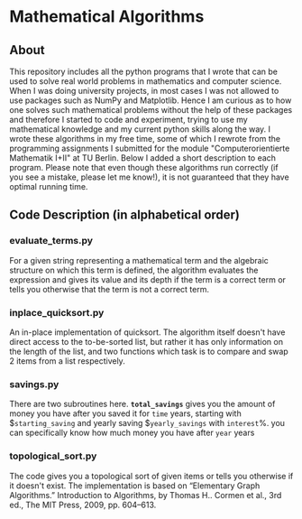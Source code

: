 # Mathematical Algorithms

## About
This repository includes all the python programs that I wrote that can be used to solve real world problems in mathematics and computer science. When I was doing university projects, in most cases I was not allowed to use packages such as NumPy and Matplotlib. Hence I am curious as to how one solves such mathematical problems without the help of these packages and therefore I started to code and experiment, trying to use my mathematical knowledge and my current python skills along the way. I wrote these algorithms in my free time, some of which I rewrote from the programming assignments I submitted for the module "Computerorientierte Mathematik I+II" at TU Berlin. Below I added a short description to each program. Please note that even though these algorithms run correctly (if you see a mistake, please let me know!), it is not guaranteed that they have optimal running time. 

## Code Description (in alphabetical order)

### evaluate_terms.py
For a given string representing a mathematical term and the algebraic structure on which this term is defined, the algorithm evaluates the expression and gives its value and its depth if the term is a correct term or tells you otherwise that the term is not a correct term.

### inplace_quicksort.py
An in-place implementation of quicksort. The algorithm itself doesn't have direct access to the to-be-sorted list, but rather it has only information on the length of the list, and two functions which task is to compare and swap 2 items from a list respectively.

### savings.py
There are two subroutines here. **`total_savings`** gives you the amount of money you have after you saved it for `time` years, starting with $`starting_saving` and yearly saving $`yearly_savings` with `interest`%. you can specifically know how much money you have after `year` years

### topological_sort.py
The code gives you a topological sort of given items or tells you otherwise if it doesn't exist. The implementation is based on “Elementary Graph Algorithms.” Introduction to Algorithms, by Thomas H.. Cormen et al., 3rd ed., The MIT Press, 2009, pp. 604–613.


